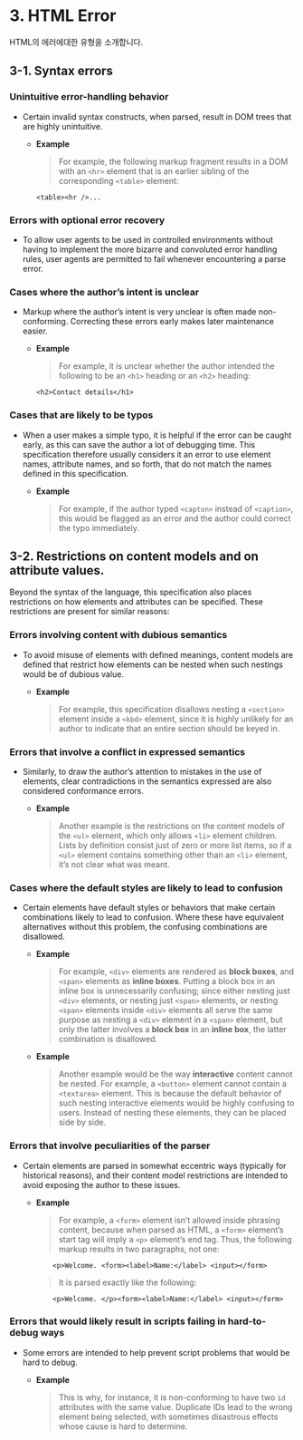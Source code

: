# 3. HTML Error

HTML의 에러에대한 유형을 소개합니다.

## 3-1. Syntax errors

### Unintuitive error-handling behavior

- Certain invalid syntax constructs, when parsed, result in DOM trees that are highly unintuitive.

  - **Example**
    > For example, the following markup fragment results in a DOM with an `<hr>` element that is an earlier sibling of the corresponding `<table>` element:
    ```
    <table><hr />...
    ```

### Errors with optional error recovery

- To allow user agents to be used in controlled environments without having to implement the more bizarre and convoluted error handling rules, user agents are permitted to fail whenever encountering a parse error.

### Cases where the author’s intent is unclear

- Markup where the author’s intent is very unclear is often made non-conforming. Correcting these errors early makes later maintenance easier.

  - **Example**
    > For example, it is unclear whether the author intended the following to be an `<h1>` heading or an `<h2>` heading:
    ```
    <h2>Contact details</h1>
    ```

### Cases that are likely to be typos

- When a user makes a simple typo, it is helpful if the error can be caught early, as this can save the author a lot of debugging time. This specification therefore usually considers it an error to use element names, attribute names, and so forth, that do not match the names defined in this specification.

  - **Example**
    > For example, if the author typed `<capton>` instead of `<caption>`, this would be flagged as an error and the author could correct the typo immediately.

## 3-2. Restrictions on content models and on attribute values.

Beyond the syntax of the language, this specification also places restrictions on how elements and attributes can be specified. These restrictions are present for similar reasons:

### Errors involving content with dubious semantics

- To avoid misuse of elements with defined meanings, content models are defined that restrict how elements can be nested when such nestings would be of dubious value.

  - **Example**
    > For example, this specification disallows nesting a `<section>` element inside a `<kbd>` element, since it is highly unlikely for an author to indicate that an entire section should be keyed in.

### Errors that involve a conflict in expressed semantics

- Similarly, to draw the author’s attention to mistakes in the use of elements, clear contradictions in the semantics expressed are also considered conformance errors.

  - **Example**
    > Another example is the restrictions on the content models of the `<ul>` element, which only allows `<li>` element children. Lists by definition consist just of zero or more list items, so if a `<ul>` element contains something other than an `<li>` element, it’s not clear what was meant.

### Cases where the default styles are likely to lead to confusion

- Certain elements have default styles or behaviors that make certain combinations likely to lead to confusion. Where these have equivalent alternatives without this problem, the confusing combinations are disallowed.

  - **Example**
    > For example, `<div>` elements are rendered as **block boxes**, and `<span>` elements as **inline boxes**. Putting a block box in an inline box is unnecessarily confusing; since either nesting just `<div>` elements, or nesting just `<span>` elements, or nesting `<span>` elements inside `<div>` elements all serve the same purpose as nesting a `<div>` element in a `<span>` element, but only the latter involves a **block box** in an **inline box**, the latter combination is disallowed.
  - **Example**
    > Another example would be the way **interactive** content cannot be nested. For example, a `<button>` element cannot contain a `<textarea>` element. This is because the default behavior of such nesting interactive elements would be highly confusing to users. Instead of nesting these elements, they can be placed side by side.

### Errors that involve peculiarities of the parser

- Certain elements are parsed in somewhat eccentric ways (typically for historical reasons), and their content model restrictions are intended to avoid exposing the author to these issues.

  - **Example**
    > For example, a `<form>` element isn’t allowed inside phrasing content, because when parsed as HTML, a `<form>` element’s start tag will imply a `<p>` element’s end tag. Thus, the following markup results in two paragraphs, not one:
    ```
        <p>Welcome. <form><label>Name:</label> <input></form>
    ```
    > It is parsed exactly like the following:
    ```
        <p>Welcome. </p><form><label>Name:</label> <input></form>
    ```

### Errors that would likely result in scripts failing in hard-to-debug ways

- Some errors are intended to help prevent script problems that would be hard to debug.

  - **Example**
    > This is why, for instance, it is non-conforming to have two `id` attributes with the same value. Duplicate IDs lead to the wrong element being selected, with sometimes disastrous effects whose cause is hard to determine.
